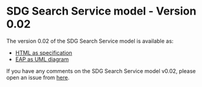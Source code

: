 # SDG Search Service model - Version 0.02

The version 0.02 of the SDG Search Service model is available as: 

*    [HTML as specification](https://catalogue-of-services-isa.github.io/SDG-search-service-model/releases/v0.02/)
*    [EAP as UML diagram](https://github.com/catalogue-of-services-isa/SDG-search-service-model/blob/master/releases/v0.02/html/overview.jpg)

If you have any comments on the SDG Search Service model v0.02, please open an issue from [here](https://github.com/catalogue-of-services-isa/SDG-search-service-model/issues). 
